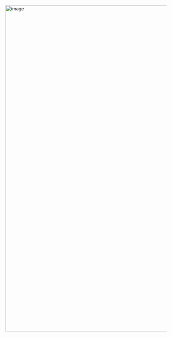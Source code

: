 <img width="1816" height="1016" alt="image" src="https://github.com/user-attachments/assets/7899788e-de4a-4071-9b46-fedd7d3d3ae8" />
